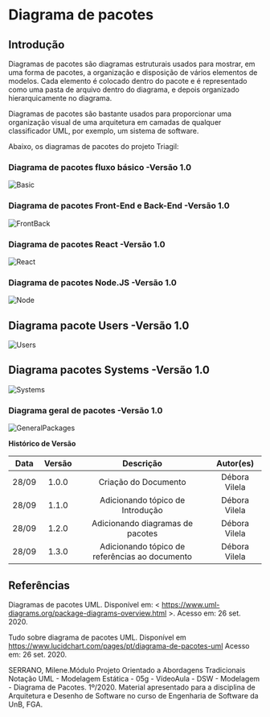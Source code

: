 # Diagrama de pacotes

## Introdução

Diagramas de pacotes são diagramas estruturais usados para mostrar, em uma forma de pacotes, a organização e disposição de vários elementos de modelos. Cada elemento é colocado dentro do pacote e é representado como uma pasta de arquivo dentro do diagrama, e depois organizado hierarquicamente no diagrama. <p>Diagramas de pacotes são bastante usados para proporcionar uma organização visual de uma arquitetura em camadas de qualquer classificador UML, por exemplo, um sistema de software.

Abaixo, os diagramas de pacotes do projeto Triagil:


### Diagrama de pacotes fluxo básico -Versão 1.0
![Basic](https://imgur.com/JDE0ycg.png)
### Diagrama de pacotes Front-End e Back-End -Versão 1.0
![FrontBack](https://imgur.com/Hy1avj7.png)
### Diagrama de pacotes React -Versão 1.0
![React](https://imgur.com/cy7rezi.png)
### Diagrama de pacotes Node.JS -Versão 1.0
![Node](https://imgur.com/cLnKOj4.png)
## Diagrama pacote Users -Versão 1.0
![Users](https://imgur.com/TXSoPJS.png)
## Diagrama pacotes Systems -Versão 1.0
![Systems](https://imgur.com/sbUnffl.png)
### Diagrama geral de pacotes -Versão 1.0
![GeneralPackages](https://imgur.com/V9eQO4Z.png) 


**Histórico de Versão**

| Data | Versão | Descrição | Autor(es) |
| :---: | :---: | :---: | :---: |
| 28/09 | 1.0.0 | Criação do Documento | Débora Vilela |
| 28/09 | 1.1.0 | Adicionando tópico de Introdução | Débora Vilela |
| 28/09 | 1.2.0 | Adicionando diagramas de pacotes | Débora Vilela |
| 28/09 | 1.3.0 | Adicionando tópico de referências ao documento | Débora Vilela |

## Referências

Diagramas de pacotes UML. Disponível em: < https://www.uml-diagrams.org/package-diagrams-overview.html >. Acesso em: 26 set. 2020.

Tudo sobre diagrama de pacotes UML. Disponível em <https://www.lucidchart.com/pages/pt/diagrama-de-pacotes-uml> Acesso em: 26 set. 2020.

SERRANO, Milene.Módulo Projeto Orientado a Abordagens Tradicionais
Notação UML - Modelagem Estática - 05g - VídeoAula - DSW - Modelagem - Diagrama de Pacotes. 1º/2020. Material apresentado para a disciplina de Arquitetura e Desenho de Software no curso de Engenharia de Software da UnB, FGA.